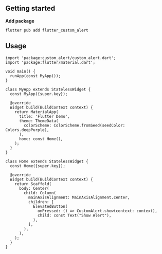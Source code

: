 


## Getting started

**Add package**

```flutter pub add flutter_custom_alert```


## Usage

```
import 'package:custom_alert/custom_alert.dart';
import 'package:flutter/material.dart';

void main() {
  runApp(const MyApp());
}

class MyApp extends StatelessWidget {
  const MyApp({super.key});

  @override
  Widget build(BuildContext context) {
    return MaterialApp(
      title: 'Flutter Demo',
      theme: ThemeData(
        colorScheme: ColorScheme.fromSeed(seedColor: Colors.deepPurple),
      ),
      home: const Home(),
    );
  }
}

class Home extends StatelessWidget {
  const Home({super.key});

  @override
  Widget build(BuildContext context) {
    return Scaffold(
      body: Center(
        child: Column(
          mainAxisAlignment: MainAxisAlignment.center,
          children: [
            ElevatedButton(
              onPressed: () => CustomAlert.show(context: context),
              child: const Text("Show Alert"),
            ),
          ],
        ),
      ),
    );
  }
}

```


